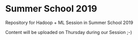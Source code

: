 # Summer School 2019
Repository for Hadoop + ML Session in Summer School 2019

Content will be uploaded on Thursday during our Session ;-)
